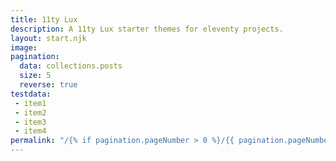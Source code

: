 ```yaml
---
title: 11ty Lux
description: A 11ty Lux starter themes for eleventy projects.
layout: start.njk
image: 
pagination:
  data: collections.posts
  size: 5
  reverse: true
testdata:
 - item1
 - item2
 - item3
 - item4
permalink: "/{% if pagination.pageNumber > 0 %}/{{ pagination.pageNumber + 1 }}/{% endif %}index.html"
---
```

